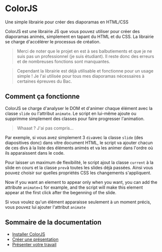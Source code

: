 # ColorJS
Une simple librairie pour créer des diaporamas en HTML/CSS

ColorJS est une librairie JS que vous pouvez utiliser pour créer des diaporamas animés, simplement en tapant du HTML et du CSS. La librairie se charge d'accélérer le processus de création.

>Merci de noter que le projet en est à ses balbutiements et que je ne suis pas un professionnel (je suis étudiant). Il reste donc des erreurs et de nombreuses fonctions sont manquantes.

>Cependant la librairie est déjà utilisable et fonctionne pour un usage simple !  Je l'ai utilisée pour tous mes diaporamas nécessaires à certaines épreuves du Bac.

## Comment ça fonctionne
ColorJS se charge d'analyser le DOM et d'animer chaque élément avec la classe `slide` ou l'attribut `animate`. Le script en lui-même ajoute ou supprimme simplement des classes pour faire progresser l'animation.

>Whaaat ? J'ai pas compris...

Par exemple, si vous avez simplement 3 `div`avec la classe `slide` (des diapositives donc) dans vitre document HTML, le script va ajouter chacun de ces divs à la liste des éléments animés et va les animer dans l'ordre où ils apparaissent dans le code.

Pour laisser un maximum de flexibilité, le script ajout la classe `current` à la slide en cours et la classe `prev`à toutes les slides déjà passées. Ainsi vous pouvez choisir sur quelles propriétés CSS les changements s'appliquent.

Now if you want an element to appear only when you want, you can add the attribute `animate=1` for example, and the script will make this element appear at the first click after the begenning of the slide.

Si vous voulez qu'un élément apparaisse seulement à un moment précis, vous pouvez lui ajouter l'attribut `animate`

## Sommaire de la documentation
- [Installer ColorJS](https://colorjs.readthedocs.io/fr/latest/installation/)
- [Créer une présentation](https://colorjs.readthedocs.io/fr/latest/creer)
- [Présenter votre travail](https://colorjs.readthedocs.io/fr/latest/presenter)
<!--stackedit_data:
eyJoaXN0b3J5IjpbMTA1OTE4ODA1NF19
-->